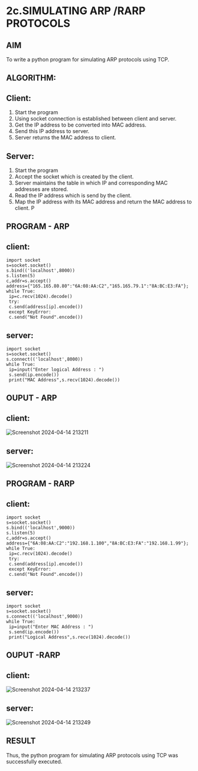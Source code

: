 # 2c.SIMULATING ARP /RARP PROTOCOLS
## AIM
To write a python program for simulating ARP protocols using TCP.
## ALGORITHM:
## Client:
1. Start the program
2. Using socket connection is established between client and server.
3. Get the IP address to be converted into MAC address.
4. Send this IP address to server.
5. Server returns the MAC address to client.
## Server:
1. Start the program
2. Accept the socket which is created by the client.
3. Server maintains the table in which IP and corresponding MAC addresses are
stored.
4. Read the IP address which is send by the client.
5. Map the IP address with its MAC address and return the MAC address to client.
P
## PROGRAM - ARP
## client:
```
import socket
s=socket.socket()
s.bind(('localhost',8000))
s.listen(5)
c,addr=s.accept()
address={"165.165.80.80":"6A:08:AA:C2","165.165.79.1":"8A:BC:E3:FA"};
while True:
 ip=c.recv(1024).decode()
 try:
 c.send(address[ip].encode())
 except KeyError:
 c.send("Not Found".encode()) 
```
## server:
```
import socket
s=socket.socket()
s.connect(('localhost',8000))
while True:
 ip=input("Enter logical Address : ")
 s.send(ip.encode())
 print("MAC Address",s.recv(1024).decode())

```
## OUPUT - ARP
## client:
![Screenshot 2024-04-14 213211](https://github.com/NaliniG007/2c.ARP_RARP_PROTOCOLS/assets/151658061/559096d8-fc13-4cae-bb4b-3dba6d2ec233)

## server:
![Screenshot 2024-04-14 213224](https://github.com/NaliniG007/2c.ARP_RARP_PROTOCOLS/assets/151658061/21e7066e-17f8-4b24-a06b-9569341c61eb)

## PROGRAM - RARP
## client:
```
import socket
s=socket.socket()
s.bind(('localhost',9000))
s.listen(5)
c,addr=s.accept()
address={"6A:08:AA:C2":"192.168.1.100","8A:BC:E3:FA":"192.168.1.99"};
while True:
 ip=c.recv(1024).decode()
 try:
 c.send(address[ip].encode())
 except KeyError:
 c.send("Not Found".encode())
```
## server:
```
import socket
s=socket.socket()
s.connect(('localhost',9000))
while True:
 ip=input("Enter MAC Address : ")
 s.send(ip.encode())
 print("Logical Address",s.recv(1024).decode())

```
## OUPUT -RARP
## client:
![Screenshot 2024-04-14 213237](https://github.com/NaliniG007/2c.ARP_RARP_PROTOCOLS/assets/151658061/5cd2257a-f2ba-44b6-b771-308b1d393fa0)

## server:
![Screenshot 2024-04-14 213249](https://github.com/NaliniG007/2c.ARP_RARP_PROTOCOLS/assets/151658061/0d97508d-4c65-4c76-b0c6-1a807cd33dcd)

## RESULT
Thus, the python program for simulating ARP protocols using TCP was successfully 
executed.

